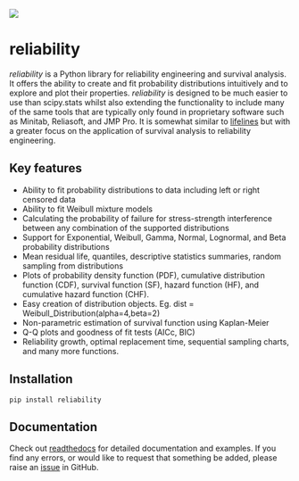 ![](https://github.com/MatthewReid854/reliability/blob/master/docs/images/logo.png)

# reliability
*reliability* is a Python library for reliability engineering and survival analysis. It offers the ability to create and fit probability distributions intuitively and to explore and plot their properties. *reliability* is designed to be much easier to use than scipy.stats  whilst also extending the functionality to include many of the same tools that are typically only found in proprietary software such as Minitab, Reliasoft, and JMP Pro. It is somewhat similar to [lifelines](https://github.com/CamDavidsonPilon/lifelines/blob/master/README.md) but with a greater focus on the application of survival analysis to reliability engineering.

## Key features
- Ability to fit probability distributions to data including left or right censored data
- Ability to fit Weibull mixture models
- Calculating the probability of failure for stress-strength interference between any combination of the supported distributions
- Support for Exponential, Weibull, Gamma, Normal, Lognormal, and Beta probability distributions
- Mean residual life, quantiles, descriptive statistics summaries, random sampling from distributions
- Plots of probability density function (PDF), cumulative distribution function (CDF), survival function (SF), hazard function (HF), and cumulative hazard function (CHF).
- Easy creation of distribution objects. Eg. dist = Weibull_Distribution(alpha=4,beta=2)
- Non-parametric estimation of survival function using Kaplan-Meier
- Q-Q plots and goodness of fit tests (AICc, BIC)
- Reliability growth, optimal replacement time, sequential sampling charts, and many more functions.

## Installation
```
pip install reliability
```
## Documentation
Check out [readthedocs](https://reliability.readthedocs.io/en/latest/) for detailed documentation and examples.
If you find any errors, or would like to request that something be added, please raise an [issue](https://github.com/MatthewReid854/reliability/issues) in GitHub.
